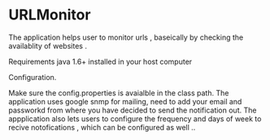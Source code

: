 # URLMonitor
The application helps user to monitor urls , baseically by checking the availablity of websites .

Requirements
java 1.6+ installed in your host computer

Configuration.

Make sure the config.properties is avaialble in the class path. The application uses google snmp for mailing, need to add your email and passworkd from where you have decided to send the notification
out. The appplication also lets users to configure the frequency and days of week to recive notofications , which can be configured as well ..
